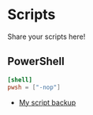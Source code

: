 # Scripts

Share your scripts here!

## PowerShell

```toml
[shell]
pwsh = ["-nop"]
```

- [My script backup](https://github.com/8LWXpg/gpm_scripts)
